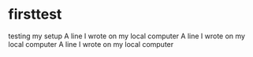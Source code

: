 # firsttest
testing my setup
A line I wrote on my local computer
A line I wrote on my local computer
A line I wrote on my local computer
